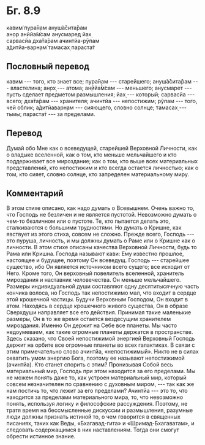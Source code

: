 # Бг. 8.9
кавим̇ пура̄н̣ам ануш́а̄сита̄рам<br/>
ан̣ор ан̣ӣйа̄м̇сам анусмаред йах̣<br/>
сарвасйа дха̄та̄рам ачинтйа-рӯпам<br/>
а̄дитйа-варн̣ам̇ тамасах̣ параста̄т
## Пословный перевод

кавим --- того, кто знает все; пура̄н̣ам --- старейшего; ануш́а̄сита̄рам ---
властелина; ан̣ох̣ --- атома; ан̣ӣйа̄м̇сам --- меньшего; анусмарет --- пусть
сделает предметом размышления; йах̣ --- который; сарвасйа --- всего;
дха̄та̄рам --- хранителя; ачинтйа --- непостижим; рӯпам --- того, чей
облик; а̄дитйаварн̣ам --- сияющего, словно солнце; тамасах̣ --- тьмы;
параста̄т --- за пределами.

## Перевод

Думай обо Мне как о всеведущей, старейшей Верховной Личности, как о
владыке вселенной, как о том, кто меньше мельчайшего и кто поддерживает
все мироздание; как о том, кто выше всех материальных представлений, кто
непостижим и кто всегда остается личностью; как о том, кто сияет, словно
солнце, кто запределен материальному миру.

## Комментарий

В этом стихе описано, как надо думать о Всевышнем. Очень важно то, что
Господь не безличен и не является пустотой. Невозможно думать о чем-то
безличном или о пустоте. Те, кто пытается делать это, сталкиваются с
большими трудностями. Но думать о Кришне, как явствует из этого стиха,
совсем не сложно. Прежде всего, Господь --- это пуруша, личность, и мы
должны думать о Раме или о Кришне как о личности. В этом стихе описаны
качества Верховной Личности, будь то Рама или Кришна. Господа называют
кави: Ему известно прошлое, настоящее и будущее, поэтому Он всеведущ.
Господь --- старейшее существо, ибо Он является источником всего сущего;
все исходит от Него. Кроме того, Он верховный повелитель вселенной,
хранитель мироздания и наставник человечества. Он меньше мельчайшего.
Размеры индивидуальной души составляют одну десятитысячную часть кончика
волоса, но Господь так непостижимо мал, что входит в сердце этой
крошечной частицы. Будучи Верховным Господом, Он входит в атом. Находясь
в сердце крошечного живого существа, Он в образе Сверхдуши направляет
все его действия. Принимая такие маленькие размеры, Он в то же время
остается вездесущим хранителем мироздания. Именно Он держит на Себе все
планеты. Мы часто недоумеваем, как такие огромные планеты держатся в
пространстве. Здесь сказано, что Своей непостижимой энергией Верховный
Господь держит на орбите все огромные планеты во всех галактиках. В
связи с этим примечательно слово ачинтйа, «непостижимый». Никто не в
силах охватить умом энергию Бога, поэтому ее называют непостижимой
(ачинтйа). Кто станет спорить с этим? Пронизывая Собой весь материальный
мир, Господь при этом находится за его пределами. Мы не можем понять
даже то, как устроен материальный мир, который совсем незначителен по
сравнению с духовным миром, --- так как же нам постичь то, что лежит за
его пределами? Ачинтйа --- это то, что находится за пределами
материального мира, то, что невозможно понять, используя логику и
философские рассуждения. Поэтому, не тратя время на бессмысленные
дискуссии и размышления, разумные люди должны признать истиной то, о чем
говорится в священных писаниях, таких как Веды, «Бхагавад-гита» и
«Шримад-Бхагаватам», и следовать содержащимся в них наставлениям. Тогда
они смогут обрести истинное знание.
